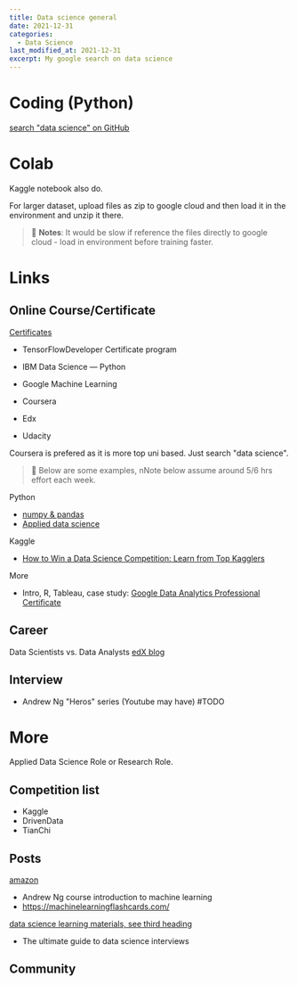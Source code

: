 ```yaml
---
title: Data science general
date: 2021-12-31
categories:
  - Data Science
last_modified_at: 2021-12-31
excerpt: My google search on data science
---
```

# Coding (Python)

[search "data science" on GitHub](https://github.com/search?o=desc&q=data+science&s=stars&type=Repositories)

# Colab

Kaggle notebook also do.

For larger dataset, upload files as zip to google cloud and then load it in the environment and unzip it there.
> :gem: **Notes**: It would be slow if reference the files directly to google cloud - load in environment before training faster.

# Links

## Online Course/Certificate

[Certificates](https://baijiahao.baidu.com/s?id=1675891205669998599&wfr=spider&for=pc)
- TensorFlowDeveloper Certificate program
- IBM Data Science — Python
- Google Machine Learning

- Coursera
- Edx
- Udacity

Coursera is prefered as it is more top uni based. Just search "data science".

> :gem: Below are some examples, nNote below assume around 5/6 hrs effort each week.

Python

- [numpy & pandas](https://www.coursera.org/projects/python-for-data-analysis-numpy)
- [Applied data science](https://www.coursera.org/specializations/data-science-python)

Kaggle

- [How to Win a Data Science Competition: Learn from Top Kagglers](https://www.coursera.org/learn/competitive-data-science)

More

- Intro, R, Tableau, case study: [Google Data Analytics Professional Certificate](https://www.coursera.org/professional-certificates/google-data-analytics)

## Career

Data Scientists vs. Data Analysts
[edX blog](https://blog.edx.org/data-science-analytics-career-guide#ds-vs-da)

## Interview
- Andrew Ng "Heros" series (Youtube may have)
  #TODO

# More

Applied Data Science Role or Research Role.

## Competition list

- Kaggle
- DrivenData
- TianChi

## Posts

[amazon](https://leetcode.com/discuss/interview-question/784569/Amazon-Data-Scientist-(Offer)/654287)
- Andrew Ng course introduction to machine learning
- https://machinelearningflashcards.com/

[data science learning materials, see third heading](https://blog.csdn.net/zandaoguang/article/details/106880291)

- The ultimate guide to data science interviews

## Community
